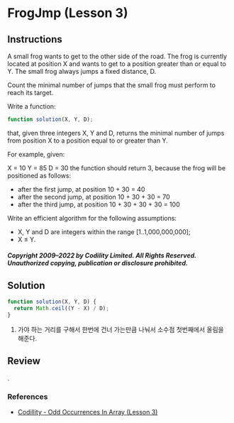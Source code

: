 # FrogJmp (Lesson 3)

## Instructions

A small frog wants to get to the other side of the road. The frog is currently located at position X and wants to get to a position greater than or equal to Y. The small frog always jumps a fixed distance, D.

Count the minimal number of jumps that the small frog must perform to reach its target.

Write a function:

```js
function solution(X, Y, D);
```

that, given three integers X, Y and D, returns the minimal number of jumps from position X to a position equal to or greater than Y.

For example, given:

X = 10
Y = 85
D = 30
the function should return 3, because the frog will be positioned as follows:

- after the first jump, at position 10 + 30 = 40
- after the second jump, at position 10 + 30 + 30 = 70
- after the third jump, at position 10 + 30 + 30 + 30 = 100

Write an efficient algorithm for the following assumptions:

- X, Y and D are integers within the range [1..1,000,000,000];
- X ≤ Y.

##### Copyright 2009–2022 by Codility Limited. All Rights Reserved. Unauthorized copying, publication or disclosure prohibited.

## Solution

```js
function solution(X, Y, D) {
  return Math.ceil((Y - X) / D);
}
```

1. 가야 하는 거리를 구해서 한번에 건너 가는만큼 나눠서 소수점 첫번째에서 올림을 해준다.

## Review

.

### References

- [Codillity - Odd Occurrences In Array (Lesson 3)](https://app.codility.com/programmers/lessons/3-time_complexity/frog_jmp)
